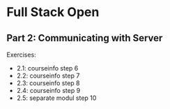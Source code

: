 # Full Stack Open

## Part 2: Communicating with Server

Exercises:
-   2.1: courseinfo step 6
-   2.2: courseinfo step 7
-   2.3: courseinfo step 8
-   2.4: courseinfo step 9
-   2.5: separate modul step 10
